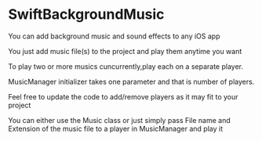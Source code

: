 # SwiftBackgroundMusic
You can add background music and sound effects to any iOS app

You just add music file(s) to the project and play them anytime you want

To play two or more musics cuncurrently,play each on a separate player.

MusicManager initializer takes one parameter and that is number of players.

Feel free to update the code to add/remove players as it may fit to your project


You can either use the Music class or just simply pass File name and Extension of the music file to a player in MusicManager and play it
